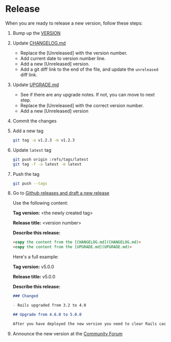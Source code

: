 # Release

When you are ready to release a new version, follow these steps:

1.  Bump up the [VERSION](VERSION)

1.  Update [CHANGELOG.md](CHANGELOG.md)

    * Replace the \[Unreleased\] with the version number.
    * Add current date to version number line.
    * Add a new \[Unreleased\] version.
    * Add a git diff link to the end of the file, and update the `unreleased` diff link.

1.  Update [UPGRADE.md](UPGRADE.md)

    * See if there are any upgrade notes. If not, you can move to next step.
    * Replace the \[Unreleased\] with the correct version number.
    * Add a new \[Unreleased\] version

1.  Commit the changes

1.  Add a new tag

    ```bash
    git tag -a v1.2.3 -m v1.2.3
    ```

1.  Update `latest` tag

    ```bash
    git push origin :refs/tags/latest
    git tag -f -a latest -m latest
    ```

1.  Push the tag

    ```bash
    git push --tags
    ```

1.  Go to [Github releases and draft a new release](https://github.com/sharetribe/sharetribe/releases/new)

    Use the following content:

    **Tag version:** \<the newly created tag\>

    **Release title:** \<version number\>

    **Describe this release:**

    ```markdown
    <copy the content from the [CHANGELOG.md](CHANGELOG.md)>
    <copy the content from the [UPGRADE.md](UPGRADE.md)>
    ```

    Here's a full example:

    **Tag version:** v5.0.0

    **Release title:** v5.0.0

    **Describe this release:**

    ```markdown
    ### Changed

    - Rails upgraded from 3.2 to 4.0

    ## Upgrade from 4.6.0 to 5.0.0

    After you have deployed the new version you need to clear Rails cache by running to following command in your production application Rails console:
    ```

1.  Announce the new version at the [Community Forum](https://www.sharetribe.com/community/c/announcements)
